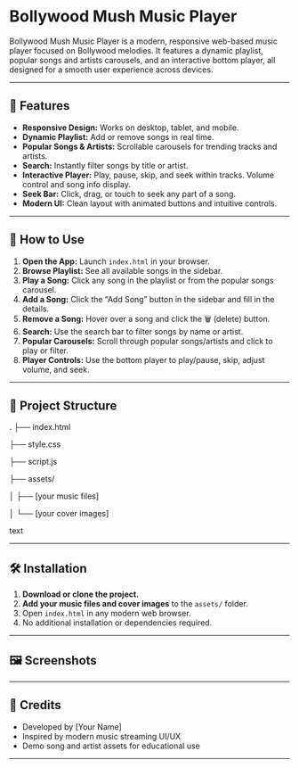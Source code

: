 # Bollywood Mush Music Player

Bollywood Mush Music Player is a modern, responsive web-based music player focused on Bollywood melodies. It features a dynamic playlist, popular songs and artists carousels, and an interactive bottom player, all designed for a smooth user experience across devices.

---

## 🎵 Features

- **Responsive Design:** Works on desktop, tablet, and mobile.
- **Dynamic Playlist:** Add or remove songs in real time.
- **Popular Songs & Artists:** Scrollable carousels for trending tracks and artists.
- **Search:** Instantly filter songs by title or artist.
- **Interactive Player:** Play, pause, skip, and seek within tracks. Volume control and song info display.
- **Seek Bar:** Click, drag, or touch to seek any part of a song.
- **Modern UI:** Clean layout with animated buttons and intuitive controls.

---

## 🚀 How to Use

1. **Open the App:** Launch `index.html` in your browser.
2. **Browse Playlist:** See all available songs in the sidebar.
3. **Play a Song:** Click any song in the playlist or from the popular songs carousel.
4. **Add a Song:** Click the “Add Song” button in the sidebar and fill in the details.
5. **Remove a Song:** Hover over a song and click the 🗑️ (delete) button.
6. **Search:** Use the search bar to filter songs by name or artist.
7. **Popular Carousels:** Scroll through popular songs/artists and click to play or filter.
8. **Player Controls:** Use the bottom player to play/pause, skip, adjust volume, and seek.

---

## 📁 Project Structure

.
├── index.html

 ├── style.css

 ├── script.js

 ├── assets/

 │ ├── [your music files]

 │ └── [your cover images]

text

---

## 🛠️ Installation

1. **Download or clone the project.**
2. **Add your music files and cover images** to the `assets/` folder.
3. Open `index.html` in any modern web browser.
4. No additional installation or dependencies required.

---

## 🖼️ Screenshots

<!-- Add screenshots here in your GitHub repo for better presentation -->
<!-- Example: -->
<!-- ![Main Player Screenshot](assets/screenshot1.png) -->
<!-- ![Mobile View Screenshot](assets/screenshot2.png) -->

---

## 🙏 Credits

- Developed by [Your Name]
- Inspired by modern music streaming UI/UX
- Demo song and artist assets for educational use

---
